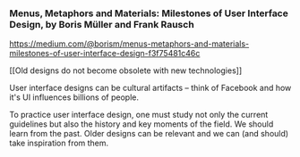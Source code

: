 ### Menus, Metaphors and Materials: Milestones of User Interface Design, by Boris Müller and Frank Rausch
https://medium.com/@borism/menus-metaphors-and-materials-milestones-of-user-interface-design-f3f75481c46c

[[Old designs do not become obsolete with new technologies]]

User interface designs can be cultural artifacts – think of Facebook and how it's UI influences billions of people.

To practice user interface design, one must study not only the current guidelines but also the history and key moments of the field. We should learn from the past. Older designs can be relevant and we can (and should) take inspiration from them.



